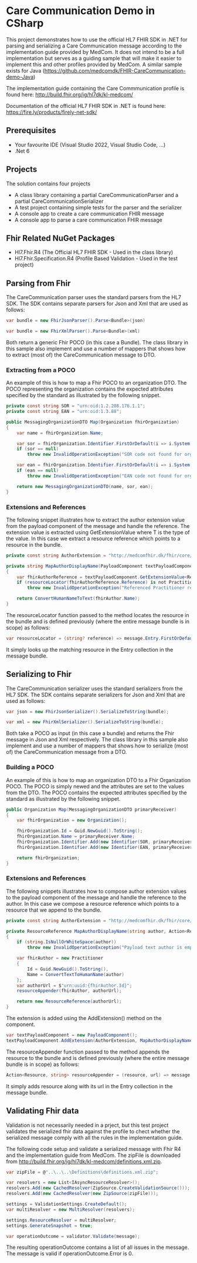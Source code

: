 # Care Communication Demo in CSharp
This project demonstrates how to use the official HL7 FHIR SDK in .NET for parsing and serializing a Care Communication message according to the implementation guide provided by MedCom. It does not intend to be a full implementation but serves as a guiding sample that will make it easier to implement this and other profiles provided by MedCom. A similar sample exists for Java (https://github.com/medcomdk/FHIR-CareCommunication-demo-Java)

The implementation guide containing the Care Commmunication profile is found here: http://build.fhir.org/ig/hl7dk/kl-medcom/

Documentation of the official HL7 FHIR SDK in .NET is found here: https://fire.ly/products/firely-net-sdk/

## Prerequisites
- Your favourite IDE (Visual Studio 2022, Visual Studio Code, ...)
- .Net 6

## Projects
The solution contains four projects 
- A class library containing a partial  CareCommunicationParser and a partial CareCommunicationSerializer
- A test project containing simple tests for the parser and the serializer
- A console app to create a care communication FHIR message
- A console app to parse a care communication FHIR message

## Fhir Related NuGet Packages
- Hl7.Fhir.R4 (The Official HL7 FHIR SDK - Used in the class library)
- Hl7.Fhir.Specification.R4 (Profile Based Validation - Used in the test project)

## Parsing from Fhir
The CareCommunication parser uses the standard parsers from the HL7 SDK. The SDK contains separate parsers for Json and Xml that are used as follows:
```csharp
var bundle = new FhirJsonParser().Parse<Bundle>(json)
```
```csharp
var bundle = new FhirXmlParser().Parse<Bundle>(xml)
```
Both return a generic Fhir POCO (in this case a Bundle). The class library in this sample also implement and use a number of mappers that shows how to extract (most of) the CareCommunication message to DTO.

### Extracting from a POCO
An example of this is how to map a Fhir POCO to an organization DTO. The POCO representing the organization contains the expected attributes specified by the standard as illustrated by the following snippet.
```csharp
private const string SOR = "urn:oid:1.2.208.176.1.1";
private const string EAN = "urn:oid:1.3.88";

public MessagingOrganizationDTO Map(Organization fhirOrganization)
{
    var name = fhirOrganization.Name;

    var sor = fhirOrganization.Identifier.FirstOrDefault(i => i.System == SOR)?.Value;
    if (sor == null)
        throw new InvalidOperationException("SOR code not found for organization");

    var ean = fhirOrganization.Identifier.FirstOrDefault(i => i.System == EAN)?.Value;
    if (ean == null)
        throw new InvalidOperationException("EAN code not found for organization");

    return new MessagingOrganizationDTO(name, sor, ean);
}
```

### Extensions and References
The following snippet illustrates how to extract the author extension value from the payload component of the message and handle the reference. The extension value is extracted using GetExtensionValue<T> where T is the type of the value. In this case we extract a resource reference which points to a resource in the bundle.
```csharp
private const string AuthorExtension = "http://medcomfhir.dk/fhir/core/1.0/StructureDefinition/medcom-core-author-extension";

private string MapAuthorDisplayName(PayloadComponent textPayloadComponent, Func<string?, Resource?> resourceLocator)
{
    var fhirAuthorReference = textPayloadComponent.GetExtensionValue<ResourceReference>(AuthorExtension);
    if (resourceLocator(fhirAuthorReference.Reference) is not Practitioner fhirAuthor)
        throw new InvalidOperationException("Referenced Practitioner resource not found");

    return ConvertHumanNameToText(fhirAuthor.Name);
}
```
The resourceLocator function passed to the method locates the resource in the bundle and is defined previously (where the entire message bundle is in scope) as follows:
```csharp
var resourceLocator = (string? reference) => message.Entry.FirstOrDefault(e => e.FullUrl == reference)?.Resource;
```
It simply looks up the matching resource in the Entry collection in the message bundle.

## Serializing to Fhir
The CareCommunication serializer uses the standard serializers from the HL7 SDK. The SDK contains separate serializers for Json and Xml that are used as follows:
```csharp
var json = new FhirJsonSerializer().SerializeToString(bundle);
```
```csharp
var xml = new FhirXmlSerializer().SerializeToString(bundle);
```
Both take a POCO as input (in this case a bundle) and returns the Fhir message in Json and Xml respectively. The class library in this sample also implement and use a number of mappers that shows how to serialize (most of) the CareCommunication message from a DTO.

### Building a POCO
An example of this is how to map an organization DTO to a Fhir Organization POCO. The POCO is simply newed and the attributes are set to the values from the DTO. The POCO contains the expected attributes specified by the standard as illustrated by the following snippet.
```csharp
public Organization Map(MessagingOrganizationDTO primaryReceiver)
{
    var fhirOrganization = new Organization();

    fhirOrganization.Id = Guid.NewGuid().ToString();
    fhirOrganization.Name = primaryReceiver.Name;
    fhirOrganization.Identifier.Add(new Identifier(SOR, primaryReceiver.SOR));
    fhirOrganization.Identifier.Add(new Identifier(EAN, primaryReceiver.EAN));

    return fhirOrganization;
}
```

### Extensions and References
The following snippets illustrates how to compose author extension values to the payload component of the message and handle the reference to the author. In this case we compose a resource reference which points to a resource that we append to the bundle.
```csharp
private const string AuthorExtension = "http://medcomfhir.dk/fhir/core/1.0/StructureDefinition/medcom-core-author-extension";

private ResourceReference MapAuthorDisplayName(string author, Action<Resource, string> resourceAppender)
{
    if (string.IsNullOrWhiteSpace(author))
        throw new InvalidOperationException("Payload text author is empty");

    var fhirAuthor = new Practitioner
    {
        Id = Guid.NewGuid().ToString(),
        Name = ConvertTextToHumanName(author)
    };
    var authorUrl = $"urn:uuid:{fhirAuthor.Id}";
    resourceAppender(fhirAuthor, authorUrl);

    return new ResourceReference(authorUrl);
}
```

The extension is added using the AddExtension() method on the component.
```csharp
var textPayloadComponent = new PayloadComponent();
textPayloadComponent.AddExtension(AuthorExtension, MapAuthorDisplayName(payloadText.Author, resourceAppender));
```

The resourceAppender function passed to the method appends the resource to the bundle and is defined previously (where the entire message bundle is in scope) as follows:
```csharp
Action<Resource, string> resourceAppender = (resource, url) => message.AddResourceEntry(resource, url);
```
It simply adds resource along with its url in the Entry collection in the message bundle.

## Validating Fhir data
Validation is not necessarily needed in a prject, but this test project validates the serialized fhir data against the profile to chect whether the serialized message comply with all the rules in the implementation guide.

The following code setup and validate a serialized message with Fhir R4 and the implementation guide from MedCom. The zipFile is downloaded from http://build.fhir.org/ig/hl7dk/kl-medcom/definitions.xml.zip.
```csharp
var zipFile = @"..\..\..\Definitions\definitions.xml.zip";

var resolvers = new List<IAsyncResourceResolver>();
resolvers.Add(new CachedResolver(ZipSource.CreateValidationSource()));
resolvers.Add(new CachedResolver(new ZipSource(zipFile)));

settings = ValidationSettings.CreateDefault();
var multiResolver = new MultiResolver(resolvers);

settings.ResourceResolver = multiResolver;
settings.GenerateSnapshot = true;

var operationOutcome = validator.Validate(message);
```
The resulting operationOutcome contains a list of all issues in the message. The message is valid if operationOutcome.Error is 0.